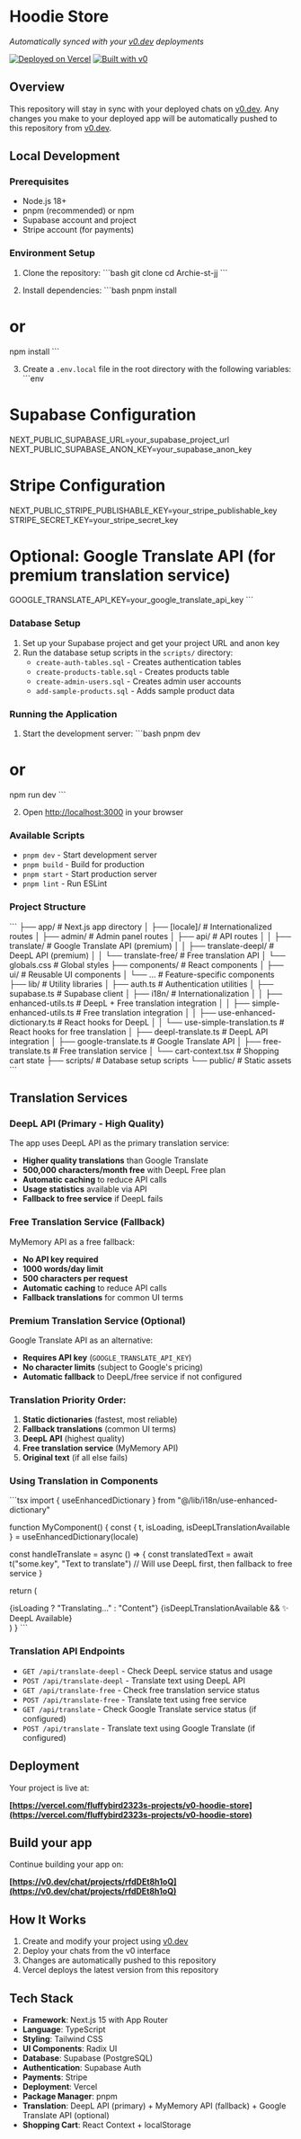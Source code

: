 # Hoodie Store

*Automatically synced with your [v0.dev](https://v0.dev) deployments*

[![Deployed on Vercel](https://img.shields.io/badge/Deployed%20on-Vercel-black?style=for-the-badge&logo=vercel)](https://vercel.com/fluffybird2323s-projects/v0-hoodie-store)
[![Built with v0](https://img.shields.io/badge/Built%20with-v0.dev-black?style=for-the-badge)](https://v0.dev/chat/projects/rfdDEt8h1oQ)

## Overview

This repository will stay in sync with your deployed chats on [v0.dev](https://v0.dev).
Any changes you make to your deployed app will be automatically pushed to this repository from [v0.dev](https://v0.dev).

## Local Development

### Prerequisites

- Node.js 18+ 
- pnpm (recommended) or npm
- Supabase account and project
- Stripe account (for payments)

### Environment Setup

1. Clone the repository:
\`\`\`bash
git clone <your-repo-url>
cd Archie-st-jj
\`\`\`

2. Install dependencies:
\`\`\`bash
pnpm install
# or
npm install
\`\`\`

3. Create a `.env.local` file in the root directory with the following variables:
\`\`\`env
# Supabase Configuration
NEXT_PUBLIC_SUPABASE_URL=your_supabase_project_url
NEXT_PUBLIC_SUPABASE_ANON_KEY=your_supabase_anon_key

# Stripe Configuration
NEXT_PUBLIC_STRIPE_PUBLISHABLE_KEY=your_stripe_publishable_key
STRIPE_SECRET_KEY=your_stripe_secret_key

# Optional: Google Translate API (for premium translation service)
GOOGLE_TRANSLATE_API_KEY=your_google_translate_api_key
\`\`\`

### Database Setup

1. Set up your Supabase project and get your project URL and anon key
2. Run the database setup scripts in the `scripts/` directory:
   - `create-auth-tables.sql` - Creates authentication tables
   - `create-products-table.sql` - Creates products table
   - `create-admin-users.sql` - Creates admin user accounts
   - `add-sample-products.sql` - Adds sample product data

### Running the Application

1. Start the development server:
\`\`\`bash
pnpm dev
# or
npm run dev
\`\`\`

2. Open [http://localhost:3000](http://localhost:3000) in your browser

### Available Scripts

- `pnpm dev` - Start development server
- `pnpm build` - Build for production
- `pnpm start` - Start production server
- `pnpm lint` - Run ESLint

### Project Structure

\`\`\`
├── app/                    # Next.js app directory
│   ├── [locale]/          # Internationalized routes
│   ├── admin/             # Admin panel routes
│   ├── api/               # API routes
│   │   ├── translate/     # Google Translate API (premium)
│   │   ├── translate-deepl/ # DeepL API (premium)
│   │   └── translate-free/ # Free translation API
│   └── globals.css        # Global styles
├── components/            # React components
│   ├── ui/               # Reusable UI components
│   └── ...               # Feature-specific components
├── lib/                  # Utility libraries
│   ├── auth.ts           # Authentication utilities
│   ├── supabase.ts       # Supabase client
│   ├── i18n/             # Internationalization
│   │   ├── enhanced-utils.ts      # DeepL + Free translation integration
│   │   ├── simple-enhanced-utils.ts # Free translation integration
│   │   ├── use-enhanced-dictionary.ts # React hooks for DeepL
│   │   └── use-simple-translation.ts # React hooks for free translation
│   ├── deepl-translate.ts         # DeepL API integration
│   ├── google-translate.ts        # Google Translate API
│   ├── free-translate.ts          # Free translation service
│   └── cart-context.tsx           # Shopping cart state
├── scripts/              # Database setup scripts
└── public/               # Static assets
\`\`\`

## Translation Services

### DeepL API (Primary - High Quality)
The app uses DeepL API as the primary translation service:
- **Higher quality translations** than Google Translate
- **500,000 characters/month free** with DeepL Free plan
- **Automatic caching** to reduce API calls
- **Usage statistics** available via API
- **Fallback to free service** if DeepL fails

### Free Translation Service (Fallback)
MyMemory API as a free fallback:
- **No API key required**
- **1000 words/day limit**
- **500 characters per request**
- **Automatic caching** to reduce API calls
- **Fallback translations** for common UI terms

### Premium Translation Service (Optional)
Google Translate API as an alternative:
- **Requires API key** (`GOOGLE_TRANSLATE_API_KEY`)
- **No character limits** (subject to Google's pricing)
- **Automatic fallback** to DeepL/free service if not configured

### Translation Priority Order:
1. **Static dictionaries** (fastest, most reliable)
2. **Fallback translations** (common UI terms)
3. **DeepL API** (highest quality)
4. **Free translation service** (MyMemory API)
5. **Original text** (if all else fails)

### Using Translation in Components

\`\`\`tsx
import { useEnhancedDictionary } from "@/lib/i18n/use-enhanced-dictionary"

function MyComponent() {
  const { t, isLoading, isDeepLTranslationAvailable } = useEnhancedDictionary(locale)
  
  const handleTranslate = async () => {
    const translatedText = await t("some.key", "Text to translate")
    // Will use DeepL first, then fallback to free service
  }
  
  return (
    <div>
      {isLoading ? "Translating..." : "Content"}
      {isDeepLTranslationAvailable && <span>✨ DeepL Available</span>}
    </div>
  )
}
\`\`\`

### Translation API Endpoints

- `GET /api/translate-deepl` - Check DeepL service status and usage
- `POST /api/translate-deepl` - Translate text using DeepL API
- `GET /api/translate-free` - Check free translation service status
- `POST /api/translate-free` - Translate text using free service
- `GET /api/translate` - Check Google Translate service status (if configured)
- `POST /api/translate` - Translate text using Google Translate (if configured)

## Deployment

Your project is live at:

**[https://vercel.com/fluffybird2323s-projects/v0-hoodie-store](https://vercel.com/fluffybird2323s-projects/v0-hoodie-store)**

## Build your app

Continue building your app on:

**[https://v0.dev/chat/projects/rfdDEt8h1oQ](https://v0.dev/chat/projects/rfdDEt8h1oQ)**

## How It Works

1. Create and modify your project using [v0.dev](https://v0.dev)
2. Deploy your chats from the v0 interface
3. Changes are automatically pushed to this repository
4. Vercel deploys the latest version from this repository

## Tech Stack

- **Framework**: Next.js 15 with App Router
- **Language**: TypeScript
- **Styling**: Tailwind CSS
- **UI Components**: Radix UI
- **Database**: Supabase (PostgreSQL)
- **Authentication**: Supabase Auth
- **Payments**: Stripe
- **Deployment**: Vercel
- **Package Manager**: pnpm
- **Translation**: DeepL API (primary) + MyMemory API (fallback) + Google Translate API (optional)
- **Shopping Cart**: React Context + localStorage
